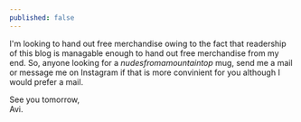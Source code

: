 ```yaml
---
published: false
---
```

I'm looking to hand out free merchandise owing to the fact that readership of this blog is managable enough to hand out free merchandise from my end. So, anyone looking for a _nudesfromamountaintop_ mug, send me a mail or message me on Instagram if that is more convinient for you although I would prefer a mail.

See you tomorrow,  
Avi.